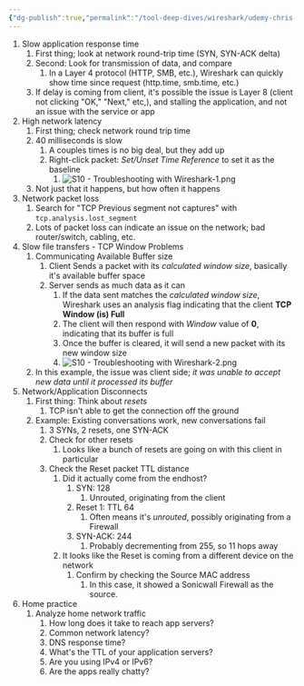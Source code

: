 ```yaml
---
{"dg-publish":true,"permalink":"/tool-deep-dives/wireshark/udemy-chris-greer/s10-troubleshooting-with-wireshark/","noteIcon":""}
---
```


1. Slow application response time
	1. First thing; look at network round-trip time (SYN, SYN-ACK delta)
	2. Second: Look for transmission of data, and compare
		1. In a Layer 4 protocol (HTTP, SMB, etc.), Wireshark can quickly show time since request (http.time, smb.time, etc.)
	3. If delay is coming from client, it's possible the issue is Layer 8 (client not clicking "OK," "Next," etc,), and stalling the application, and not an issue with the service or app
2. High network latency
	1. First thing; check network round trip time
	2. 40 milliseconds is slow
		1. A couples times is no big deal, but they add up
		2. Right-click packet: *Set/Unset Time Reference* to set it as the baseline
			1. ![S10 - Troubleshooting with Wireshark-1.png](/img/user/Attachments/S10%20-%20Troubleshooting%20with%20Wireshark-1.png)
	3. Not just that it happens, but how often it happens
3. Network packet loss
	1. Search for "TCP Previous segment not captures" with `tcp.analysis.lost_segment`
	2. Lots of packet loss can indicate an issue on the network; bad router/switch, cabling, etc.
4. Slow file transfers - TCP Window Problems
	1. Communicating Available Buffer size
		1. Client Sends a packet with its *calculated window size*, basically it's available buffer space
		2. Server sends as much data as it can
			1. If the data sent matches the *calculated window size*, Wireshark uses an analysis flag indicating that the client **TCP Window (is) Full**
			2. The client will then respond with *Window* value of **0**, indicating that its buffer is full
			3. Once the buffer is cleared, it will send a new packet with its new window size
			4. ![S10 - Troubleshooting with Wireshark-2.png](/img/user/Attachments/S10%20-%20Troubleshooting%20with%20Wireshark-2.png)
	2. In this example, the issue was client side; *it was unable to accept new data until it processed its buffer*
5. Network/Application Disconnects
	1. First thing: Think about *resets*
		1. TCP isn't able to get the connection off the ground
	2. Example: Existing conversations work, new conversations fail
		1. 3 SYNs, 2 resets, one SYN-ACK
		2. Check for other resets
			1. Looks like a bunch of resets are going on with this client in particular
		3. Check the Reset packet TTL distance
			1. Did it actually come from the endhost?
				1. SYN: 128
					1. Unrouted, originating from the client
				2. Reset 1: TTL 64
					1. Often means it's *unrouted*, possibly originating from a Firewall
				3. SYN-ACK: 244
					1. Probably decrementing from 255, so 11 hops away
			2. It looks like the Reset is coming from a different device on the network
				1. Confirm by checking the Source MAC address
					1. In this case, it showed a Sonicwall Firewall as the source.
6. Home practice
	1. Analyze home network traffic
		1. How long does it take to reach app servers?
		2. Common network latency?
		3. DNS response time?
		4. What's the TTL of your application servers?
		5. Are you using IPv4 or IPv6?
		6. Are the apps really chatty?